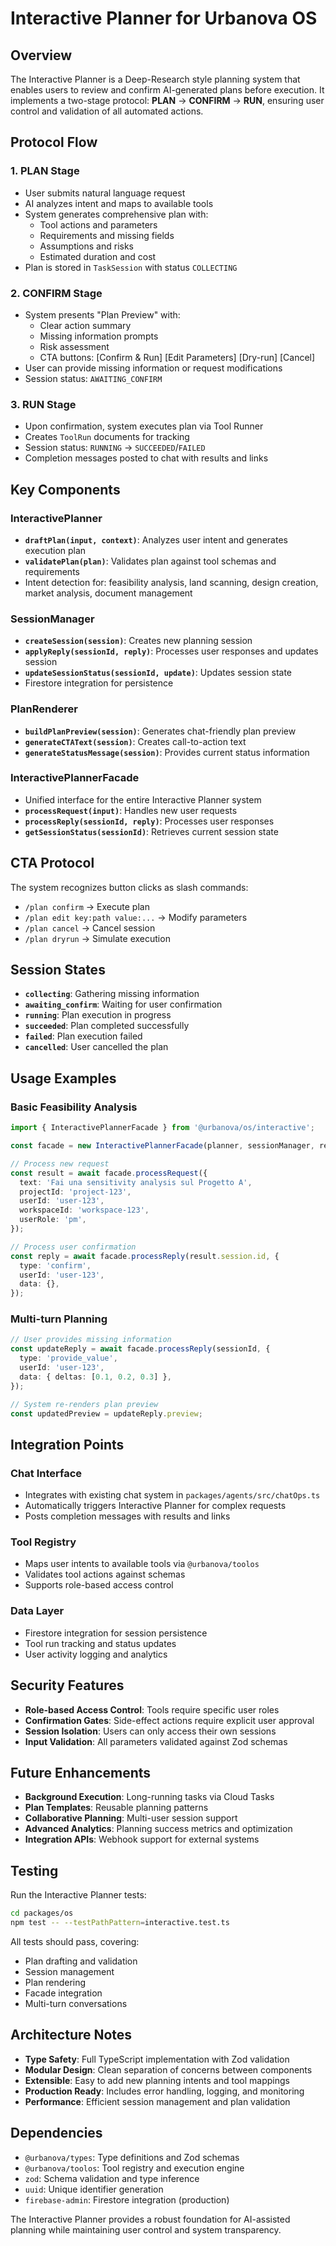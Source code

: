 # Interactive Planner for Urbanova OS

## Overview

The Interactive Planner is a Deep-Research style planning system that enables users to review and confirm AI-generated plans before execution. It implements a two-stage protocol: **PLAN** → **CONFIRM** → **RUN**, ensuring user control and validation of all automated actions.

## Protocol Flow

### 1. PLAN Stage

- User submits natural language request
- AI analyzes intent and maps to available tools
- System generates comprehensive plan with:
  - Tool actions and parameters
  - Requirements and missing fields
  - Assumptions and risks
  - Estimated duration and cost
- Plan is stored in `TaskSession` with status `COLLECTING`

### 2. CONFIRM Stage

- System presents "Plan Preview" with:
  - Clear action summary
  - Missing information prompts
  - Risk assessment
  - CTA buttons: [Confirm & Run] [Edit Parameters] [Dry-run] [Cancel]
- User can provide missing information or request modifications
- Session status: `AWAITING_CONFIRM`

### 3. RUN Stage

- Upon confirmation, system executes plan via Tool Runner
- Creates `ToolRun` documents for tracking
- Session status: `RUNNING` → `SUCCEEDED`/`FAILED`
- Completion messages posted to chat with results and links

## Key Components

### InteractivePlanner

- **`draftPlan(input, context)`**: Analyzes user intent and generates execution plan
- **`validatePlan(plan)`**: Validates plan against tool schemas and requirements
- Intent detection for: feasibility analysis, land scanning, design creation, market analysis, document management

### SessionManager

- **`createSession(session)`**: Creates new planning session
- **`applyReply(sessionId, reply)`**: Processes user responses and updates session
- **`updateSessionStatus(sessionId, update)`**: Updates session state
- Firestore integration for persistence

### PlanRenderer

- **`buildPlanPreview(session)`**: Generates chat-friendly plan preview
- **`generateCTAText(session)`**: Creates call-to-action text
- **`generateStatusMessage(session)`**: Provides current status information

### InteractivePlannerFacade

- Unified interface for the entire Interactive Planner system
- **`processRequest(input)`**: Handles new user requests
- **`processReply(sessionId, reply)`**: Processes user responses
- **`getSessionStatus(sessionId)`**: Retrieves current session state

## CTA Protocol

The system recognizes button clicks as slash commands:

- `/plan confirm` → Execute plan
- `/plan edit key:path value:...` → Modify parameters
- `/plan cancel` → Cancel session
- `/plan dryrun` → Simulate execution

## Session States

- **`collecting`**: Gathering missing information
- **`awaiting_confirm`**: Waiting for user confirmation
- **`running`**: Plan execution in progress
- **`succeeded`**: Plan completed successfully
- **`failed`**: Plan execution failed
- **`cancelled`**: User cancelled the plan

## Usage Examples

### Basic Feasibility Analysis

```typescript
import { InteractivePlannerFacade } from '@urbanova/os/interactive';

const facade = new InteractivePlannerFacade(planner, sessionManager, renderer);

// Process new request
const result = await facade.processRequest({
  text: 'Fai una sensitivity analysis sul Progetto A',
  projectId: 'project-123',
  userId: 'user-123',
  workspaceId: 'workspace-123',
  userRole: 'pm',
});

// Process user confirmation
const reply = await facade.processReply(result.session.id, {
  type: 'confirm',
  userId: 'user-123',
  data: {},
});
```

### Multi-turn Planning

```typescript
// User provides missing information
const updateReply = await facade.processReply(sessionId, {
  type: 'provide_value',
  userId: 'user-123',
  data: { deltas: [0.1, 0.2, 0.3] },
});

// System re-renders plan preview
const updatedPreview = updateReply.preview;
```

## Integration Points

### Chat Interface

- Integrates with existing chat system in `packages/agents/src/chatOps.ts`
- Automatically triggers Interactive Planner for complex requests
- Posts completion messages with results and links

### Tool Registry

- Maps user intents to available tools via `@urbanova/toolos`
- Validates tool actions against schemas
- Supports role-based access control

### Data Layer

- Firestore integration for session persistence
- Tool run tracking and status updates
- User activity logging and analytics

## Security Features

- **Role-based Access Control**: Tools require specific user roles
- **Confirmation Gates**: Side-effect actions require explicit user approval
- **Session Isolation**: Users can only access their own sessions
- **Input Validation**: All parameters validated against Zod schemas

## Future Enhancements

- **Background Execution**: Long-running tasks via Cloud Tasks
- **Plan Templates**: Reusable planning patterns
- **Collaborative Planning**: Multi-user session support
- **Advanced Analytics**: Planning success metrics and optimization
- **Integration APIs**: Webhook support for external systems

## Testing

Run the Interactive Planner tests:

```bash
cd packages/os
npm test -- --testPathPattern=interactive.test.ts
```

All tests should pass, covering:

- Plan drafting and validation
- Session management
- Plan rendering
- Facade integration
- Multi-turn conversations

## Architecture Notes

- **Type Safety**: Full TypeScript implementation with Zod validation
- **Modular Design**: Clean separation of concerns between components
- **Extensible**: Easy to add new planning intents and tool mappings
- **Production Ready**: Includes error handling, logging, and monitoring
- **Performance**: Efficient session management and plan validation

## Dependencies

- `@urbanova/types`: Type definitions and Zod schemas
- `@urbanova/toolos`: Tool registry and execution engine
- `zod`: Schema validation and type inference
- `uuid`: Unique identifier generation
- `firebase-admin`: Firestore integration (production)

The Interactive Planner provides a robust foundation for AI-assisted planning while maintaining user control and system transparency.
